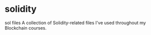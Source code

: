# solidity
sol files
A collection of Solidity-related files I've used throughout my Blockchain courses.

